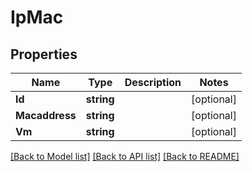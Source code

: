 # IpMac

## Properties
Name | Type | Description | Notes
------------ | ------------- | ------------- | -------------
**Id** | **string** |  | [optional] 
**Macaddress** | **string** |  | [optional] 
**Vm** | **string** |  | [optional] 

[[Back to Model list]](../README.md#documentation-for-models) [[Back to API list]](../README.md#documentation-for-api-endpoints) [[Back to README]](../README.md)


